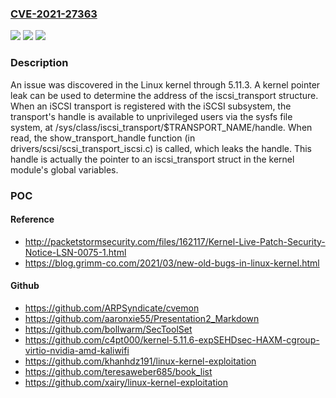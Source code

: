 ### [CVE-2021-27363](https://cve.mitre.org/cgi-bin/cvename.cgi?name=CVE-2021-27363)
![](https://img.shields.io/static/v1?label=Product&message=n%2Fa&color=blue)
![](https://img.shields.io/static/v1?label=Version&message=n%2Fa&color=blue)
![](https://img.shields.io/static/v1?label=Vulnerability&message=n%2Fa&color=brighgreen)

### Description

An issue was discovered in the Linux kernel through 5.11.3. A kernel pointer leak can be used to determine the address of the iscsi_transport structure. When an iSCSI transport is registered with the iSCSI subsystem, the transport's handle is available to unprivileged users via the sysfs file system, at /sys/class/iscsi_transport/$TRANSPORT_NAME/handle. When read, the show_transport_handle function (in drivers/scsi/scsi_transport_iscsi.c) is called, which leaks the handle. This handle is actually the pointer to an iscsi_transport struct in the kernel module's global variables.

### POC

#### Reference
- http://packetstormsecurity.com/files/162117/Kernel-Live-Patch-Security-Notice-LSN-0075-1.html
- https://blog.grimm-co.com/2021/03/new-old-bugs-in-linux-kernel.html

#### Github
- https://github.com/ARPSyndicate/cvemon
- https://github.com/aaronxie55/Presentation2_Markdown
- https://github.com/bollwarm/SecToolSet
- https://github.com/c4pt000/kernel-5.11.6-expSEHDsec-HAXM-cgroup-virtio-nvidia-amd-kaliwifi
- https://github.com/khanhdz191/linux-kernel-exploitation
- https://github.com/teresaweber685/book_list
- https://github.com/xairy/linux-kernel-exploitation

